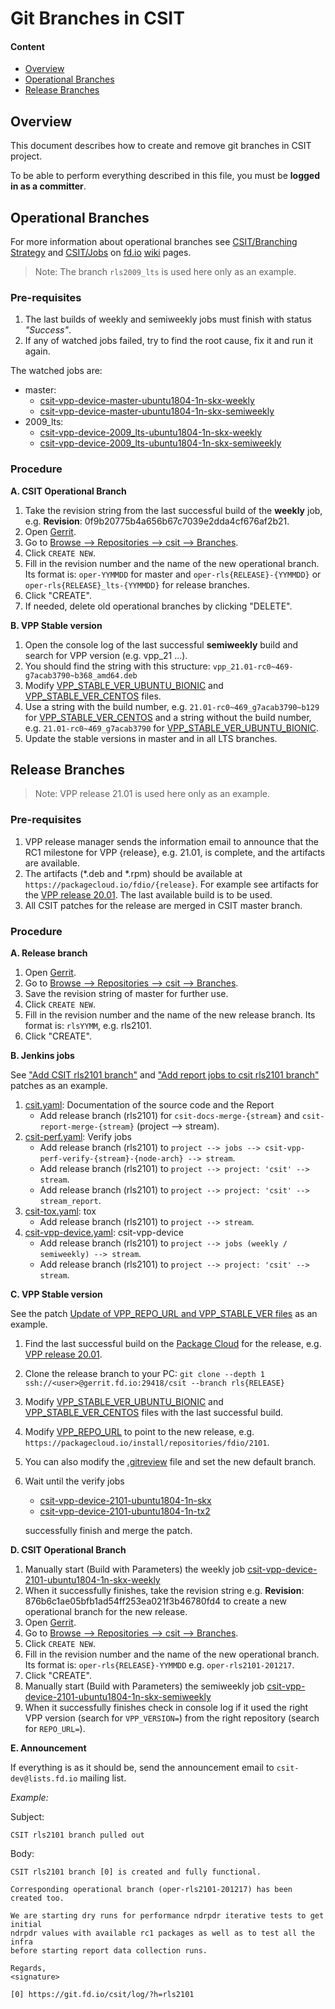 # Git Branches in CSIT

#### Content

- [Overview](#overview)
- [Operational Branches](#operational-branches)
- [Release Branches](#release-branches)

## Overview

This document describes how to create and remove git branches in CSIT project.

To be able to perform everything described in this file, you must be **logged
in as a committer**.

## Operational Branches

For more information about operational branches see
[CSIT/Branching Strategy](https://wiki.fd.io/view/CSIT/Branching_Strategy) and
[CSIT/Jobs](https://wiki.fd.io/view/CSIT/Jobs) on
[fd.io](https://fd.io) [wiki](https://wiki.fd.io/view/CSIT) pages.

> Note: The branch `rls2009_lts` is used here only as an example.

### Pre-requisites

1. The last builds of weekly and semiweekly jobs must finish with status
   *"Success"*.
1. If any of watched jobs failed, try to find the root cause, fix it and run it
   again.

The watched jobs are:

- master:
  - [csit-vpp-device-master-ubuntu1804-1n-skx-weekly](https://jenkins.fd.io/view/csit/job/csit-vpp-device-master-ubuntu1804-1n-skx-weekly)
  - [csit-vpp-device-master-ubuntu1804-1n-skx-semiweekly](https://jenkins.fd.io/view/csit/job/csit-vpp-device-master-ubuntu1804-1n-skx-semiweekly)
- 2009_lts:
  - [csit-vpp-device-2009_lts-ubuntu1804-1n-skx-weekly](https://jenkins.fd.io/view/csit/job/csit-vpp-device-2009_lts-ubuntu1804-1n-skx-weekly)
  - [csit-vpp-device-2009_lts-ubuntu1804-1n-skx-semiweekly](https://jenkins.fd.io/view/csit/job/csit-vpp-device-2009_lts-ubuntu1804-1n-skx-semiweekly)

### Procedure

**A. CSIT Operational Branch**
1. Take the revision string from the last successful build of the **weekly**
   job, e.g. **Revision**: 0f9b20775b4a656b67c7039e2dda4cf676af2b21.
1. Open [Gerrit](https://gerrit.fd.io).
1. Go to
   [Browse --> Repositories --> csit --> Branches](https://gerrit.fd.io/r/admin/repos/csit,branches).
1. Click `CREATE NEW`.
1. Fill in the revision number and the name of the new operational branch. Its
   format is: `oper-YYMMDD` for master and `oper-rls{RELEASE}-{YYMMDD}` or
   `oper-rls{RELEASE}_lts-{YYMMDD}` for release branches.
1. Click "CREATE".
1. If needed, delete old operational branches by clicking "DELETE".

**B. VPP Stable version**
1. Open the console log of the last successful **semiweekly** build and search
   for VPP version (e.g. vpp_21 ...).
1. You should find the string with this structure:
   `vpp_21.01-rc0~469-g7acab3790~b368_amd64.deb`
1. Modify [VPP_STABLE_VER_UBUNTU_BIONIC](../../VPP_STABLE_VER_UBUNTU_BIONIC)
   and [VPP_STABLE_VER_CENTOS](../../VPP_STABLE_VER_CENTOS) files.
1. Use a string with the build number, e.g. `21.01-rc0~469_g7acab3790~b129`
   for [VPP_STABLE_VER_CENTOS](../../VPP_STABLE_VER_CENTOS) and a string
   without the build number, e.g. `21.01-rc0~469_g7acab3790` for
   [VPP_STABLE_VER_UBUNTU_BIONIC](../../VPP_STABLE_VER_UBUNTU_BIONIC).
1. Update the stable versions in master and in all LTS branches.

## Release Branches

> Note: VPP release 21.01 is used here only as an example.

### Pre-requisites

1. VPP release manager sends the information email to announce that the RC1
   milestone for VPP {release}, e.g. 21.01, is complete, and the artifacts are
   available.
1. The artifacts (*.deb and *.rpm) should be available at
   `https://packagecloud.io/fdio/{release}`. For example see artifacts for the
   [VPP release 20.01](https://packagecloud.io/fdio/2101). The last available
   build is to be used.
1. All CSIT patches for the release are merged in CSIT master branch.

### Procedure

**A. Release branch**

1. Open [Gerrit](https://gerrit.fd.io).
1. Go to
   [Browse --> Repositories --> csit --> Branches](https://gerrit.fd.io/r/admin/repos/csit,branches).
1. Save the revision string of master for further use.
1. Click `CREATE NEW`.
1. Fill in the revision number and the name of the new release branch. Its
   format is: `rlsYYMM`, e.g. rls2101.
1. Click "CREATE".

**B. Jenkins jobs**

See ["Add CSIT rls2101 branch"](https://gerrit.fd.io/r/c/ci-management/+/30439)
and ["Add report jobs to csit rls2101 branch"](https://gerrit.fd.io/r/c/ci-management/+/30462)
patches as an example.

1. [csit.yaml](https://github.com/FDio/ci-management/blob/master/jjb/csit/csit.yaml):
   Documentation of the source code and the Report
   - Add release branch (rls2101) for `csit-docs-merge-{stream}` and
     `csit-report-merge-{stream}` (project --> stream).
1. [csit-perf.yaml](https://github.com/FDio/ci-management/blob/master/jjb/csit/csit-perf.yaml):
   Verify jobs
   - Add release branch (rls2101) to `project --> jobs -->
     csit-vpp-perf-verify-{stream}-{node-arch} --> stream`.
   - Add release branch (rls2101) to `project --> project: 'csit' --> stream`.
   - Add release branch (rls2101) to `project --> project: 'csit' --> stream_report`.
1. [csit-tox.yaml](https://github.com/FDio/ci-management/blob/master/jjb/csit/csit-tox.yaml):
   tox
   - Add release branch (rls2101) to `project --> stream`.
1. [csit-vpp-device.yaml](https://github.com/FDio/ci-management/blob/master/jjb/csit/csit-vpp-device.yaml):
   csit-vpp-device
   - Add release branch (rls2101) to `project --> jobs (weekly / semiweekly) --> stream`.
   - Add release branch (rls2101) to `project --> project: 'csit' --> stream`.

**C. VPP Stable version**

See the patch
[Update of VPP_REPO_URL and VPP_STABLE_VER files](https://gerrit.fd.io/r/c/csit/+/30461)
as an example.

1. Find the last successful build on the
   [Package Cloud](https://packagecloud.io) for the release, e.g.
   [VPP release 20.01](https://packagecloud.io/fdio/2101).
1. Clone the release branch to your PC:
   `git clone --depth 1 ssh://<user>@gerrit.fd.io:29418/csit --branch rls{RELEASE}`
1. Modify [VPP_STABLE_VER_UBUNTU_BIONIC](../../VPP_STABLE_VER_UBUNTU_BIONIC)
   and [VPP_STABLE_VER_CENTOS](../../VPP_STABLE_VER_CENTOS) files with the last
   successful build.
1. Modify [VPP_REPO_URL](../../VPP_REPO_URL) to point to the new release, e.g.
   `https://packagecloud.io/install/repositories/fdio/2101`.
1. You can also modify the [.gitreview](../../.gitreview) file and set the new
   default branch.
1. Wait until the verify jobs
   - [csit-vpp-device-2101-ubuntu1804-1n-skx](https://jenkins.fd.io/job/csit-vpp-device-2101-ubuntu1804-1n-skx)
   - [csit-vpp-device-2101-ubuntu1804-1n-tx2](https://jenkins.fd.io/job/csit-vpp-device-2101-ubuntu1804-1n-tx2)

   successfully finish and merge the patch.

**D. CSIT Operational Branch**

1. Manually start (Build with Parameters) the weekly job
   [csit-vpp-device-2101-ubuntu1804-1n-skx-weekly](https://jenkins.fd.io/view/csit/job/csit-vpp-device-2101-ubuntu1804-1n-skx-weekly)
1. When it successfully finishes, take the revision string e.g. **Revision**:
   876b6c1ae05bfb1ad54ff253ea021f3b46780fd4 to create a new operational branch
   for the new release.
1. Open [Gerrit](https://gerrit.fd.io).
1. Go to
   [Browse --> Repositories --> csit --> Branches](https://gerrit.fd.io/r/admin/repos/csit,branches).
1. Click `CREATE NEW`.
1. Fill in the revision number and the name of the new operational branch. Its
   format is: `oper-rls{RELEASE}-YYMMDD` e.g. `oper-rls2101-201217`.
1. Click "CREATE".
1. Manually start (Build with Parameters) the semiweekly job
   [csit-vpp-device-2101-ubuntu1804-1n-skx-semiweekly](https://jenkins.fd.io/view/csit/job/csit-vpp-device-2101-ubuntu1804-1n-skx-semiweekly)
1. When it successfully finishes check in console log if it used the right VPP
   version (search for `VPP_VERSION=`) from the right repository (search for
   `REPO_URL=`).

**E. Announcement**

If everything is as it should be, send the announcement email to
`csit-dev@lists.fd.io` mailing list.

*Example:*

Subject:
```text
CSIT rls2101 branch pulled out
```

Body:
```text
CSIT rls2101 branch [0] is created and fully functional.

Corresponding operational branch (oper-rls2101-201217) has been created too.

We are starting dry runs for performance ndrpdr iterative tests to get initial
ndrpdr values with available rc1 packages as well as to test all the infra
before starting report data collection runs.

Regards,
<signature>

[0] https://git.fd.io/csit/log/?h=rls2101
```
